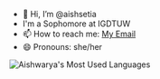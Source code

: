 - 👋 Hi, I’m @aishsetia
- I'm a Sophomore at IGDTUW
- 📫 How to reach me: [My Email](mailto:aishwarya005btmae23\@igdtuw.ac.in)
- 😄 Pronouns: she/her

![Aishwarya's Most Used Languages](https://github-readme-stats.vercel.app/api/top-langs/?username=aishsetia&theme=gotham&layout=compact)

<!---
aishsetia/aishsetia is a ✨ special ✨ repository because its `README.md` (this file) appears on your GitHub profile.
You can click the Preview link to take a look at your changes.
--->
